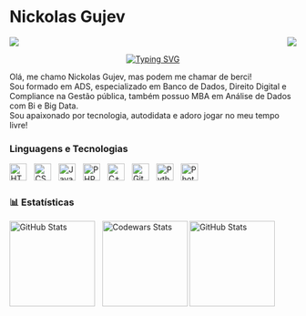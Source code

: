 <h1>Nickolas Gujev</h1>

<div>
    <a 
        href="https://www.linkedin.com/in/nickolasgujev" 
        target="_blank"
    >
        <img 
            align="left"
            loading="lazy" 
            src="https://img.shields.io/badge/-LinkedIn-%230077B5?style=for-the-badge&logo=linkedin&logoColor=white" 
            target="_blank"
        >
    </a>
    <p align="right"><img src="https://visit-counter.vercel.app/counter.png?page=https%3A%2F%2Fgithub.com%2Fbercii&s=20&c=a3393b&bg=00000000&no=2&ff=digi&tb=&ta=" alt="visits">
</div>


<p align="center">
    <a 
        href="https://git.io/typing-svg">
        <img src="https://readme-typing-svg.herokuapp.com?font=Fira+Code&pause=1000&color=000000&width=435&lines=Bem+vindo+ao+meu+perfil" 
        alt="Typing SVG" />
    </a>

Olá, me chamo Nickolas Gujev, mas podem me chamar de berci!
<br>
Sou formado em ADS, especializado em Banco de Dados, Direito Digital e Compliance na Gestão pública, também possuo MBA em Análise de Dados com Bi e Big Data.
<br>
Sou apaixonado por tecnologia, autodidata e adoro jogar no meu tempo livre!

<h3>Linguagens e Tecnologias</h3>

<img 
    align="left" 
    alt="HTML"
    title="HTML" 
    width="30px" 
    style="padding-right: 10px;" 
    src="https://cdn.jsdelivr.net/gh/devicons/devicon@latest/icons/html5/html5-original.svg" 
/>
<img 
    align="left" 
    alt="CSS" 
    title="CSS"
    width="30px" 
    style="padding-right: 10px;" 
    src="https://cdn.jsdelivr.net/gh/devicons/devicon@latest/icons/css3/css3-original.svg" 
/>
<img 
    align="left" 
    alt="JavaScript" 
    title="JavaScript"
    width="30px" 
    style="padding-right: 10px;" 
    src="https://cdn.jsdelivr.net/gh/devicons/devicon@latest/icons/javascript/javascript-original.svg" 
/>
<img 
    align="left" 
    alt="PHP" 
    title="PHP"
    width="30px" 
    style="padding-right: 10px;" 
    src="https://cdn.jsdelivr.net/gh/devicons/devicon@latest/icons/php/php-original.svg" 
/>
<img 
    align="left" 
    alt="C++" 
    title="C++"
    width="30px" 
    style="padding-right: 10px;" 
    src="https://cdn.jsdelivr.net/gh/devicons/devicon@latest/icons/cplusplus/cplusplus-original.svg" 
/>
<img 
    align="left" 
    alt="Git" 
    title="Git"
    width="30px" 
    style="padding-right: 10px;" 
    src="https://cdn.jsdelivr.net/gh/devicons/devicon@latest/icons/git/git-original.svg" 
/>
<img 
    align="left" 
    alt="Python" 
    title="Python"
    width="30px" 
    style="padding-right: 10px;" 
    src="https://cdn.jsdelivr.net/gh/devicons/devicon@latest/icons/python/python-original.svg" 
/>
<img 
    align="left" 
    alt="Photoshop" 
    title="Photoshop"
    width="30px" 
    style="padding-right: 10px;" 
    src="https://cdn.jsdelivr.net/gh/devicons/devicon@latest/icons/photoshop/photoshop-original.svg" 
/>

<br>
<br>

<h3>📊 Estatísticas</h3>

<p>
    <img 
      align="left" 
      alt="GitHub Stats" 
      height="150" 
      style="padding-right: 10px;" 
      src="https://github-readme-stats.vercel.app/api?username=bercii&show_icons=true&theme=shadow_red&include_all_commits=true&locale=pt-br" 
    />
    <img 
      align="left" 
      alt="Codewars Stats" 
      height="150"  
      src="https://github.r2v.ch/codewars?user=bercii&name=true&top_languages=true&stroke=%23b362ff&theme=light"
    /> 
    <img 
      align="left" 
      alt="GitHub Stats" 
      height="150"
      src="https://github-readme-stats.vercel.app/api/top-langs/?username=bercii&theme=shadow_red&layout=compact&custom_title=Tecnologias&langs_count=9" 
    /> 
</p>
